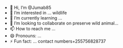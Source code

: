 - 👋 Hi, I’m @Jumab85
- 👀 I’m interested in ... wildlife 
- 🌱 I’m currently learning ...
- 💞️ I’m looking to collaborate on preserve wild animal...
- 📫 How to reach me ...
- 😄 Pronouns: ...
- ⚡ Fun fact: ... contact numbers+255756828737

<!---
Jumab85/Jumab85 is a ✨ special ✨ repository because its `README.md` (this file) appears on your GitHub profile.
You can click the Preview link to take a look at your changes.
--->
